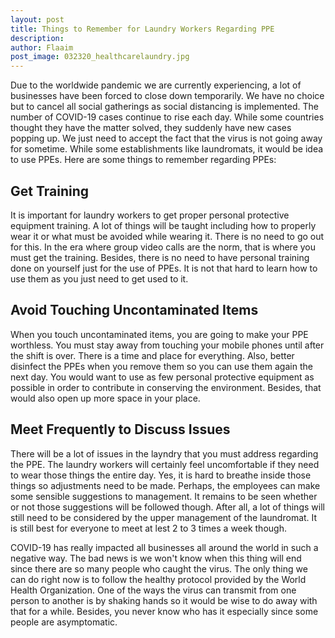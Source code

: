 ```yaml
---
layout: post
title: Things to Remember for Laundry Workers Regarding PPE
description: 
author: Flaaim
post_image: 032320_healthcarelaundry.jpg
---
```


Due to the worldwide pandemic we are currently experiencing, a lot of businesses have been forced to close down temporarily. We have no choice but to cancel all social gatherings as social distancing is implemented. The number of COVID-19 cases continue to rise each day. While some countries thought they have the matter solved, they suddenly have new cases popping up. We just need to accept the fact that the virus is not going away for sometime. While some establishments like laundromats, it would be idea to use PPEs. Here are some things to remember regarding PPEs:

## Get Training

It is important for laundry workers to get proper personal protective equipment training. A lot of things will be taught including how to properly wear it or what must be avoided while wearing it. There is no need to go out for this. In the era where group video calls are the norm, that is where you must get the training. Besides, there is no need to have personal training done on yourself just for the use of PPEs. It is not that hard to learn how to use them as you just need to get used to it. 

## Avoid Touching Uncontaminated Items

When you touch uncontaminated items, you are going to make your PPE worthless. You must stay away from touching your mobile phones until after the shift is over. There is a time and place for everything. Also, better disinfect the PPEs when you remove them so you can use them again the next day. You would want to use as few personal protective equipment as possible in order to contribute in conserving the environment. Besides, that would also open up more space in your place. 

## Meet Frequently to Discuss Issues

There will be a lot of issues in the layndry that you must address regarding the PPE. The laundry workers will certainly feel uncomfortable if they need to wear those things the entire day. Yes, it is hard to breathe inside those things so adjustments need to be made. Perhaps, the employees can make some sensible suggestions to management. It remains to be seen whether or not those suggestions will be followed though. After all, a lot of things will still need to be considered by the upper management of the laundromat. It is still best for everyone to meet at lest 2 to 3 times a week though.

COVID-19 has really impacted all businesses all around the world in such a negative way. The bad news is we won't know when this thing will end since there are so many people who caught the virus. The only thing we can do right now is to follow the healthy protocol provided by the World Health Organization. One of the ways the virus can transmit from one person to another is by shaking hands so it would be wise to do away with that for a while. Besides, you never know who has it especially since some people are asymptomatic. 







